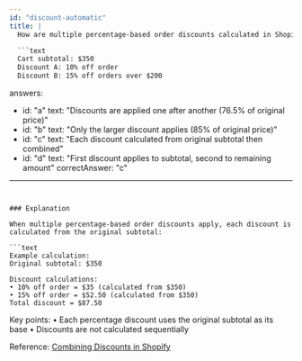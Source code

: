 ```yaml
---
id: "discount-automatic"
title: |
  How are multiple percentage-based order discounts calculated in Shopify? 🏷️

  ```text
  Cart subtotal: $350
  Discount A: 10% off order
  Discount B: 15% off orders over $200
  ```
answers:
  - id: "a"
    text: "Discounts are applied one after another (76.5% of original price)"
  - id: "b"
    text: "Only the larger discount applies (85% of original price)"
  - id: "c"
    text: "Each discount calculated from original subtotal then combined"
  - id: "d"
    text: "First discount applies to subtotal, second to remaining amount"
correctAnswer: "c"
---
```


### Explanation

When multiple percentage-based order discounts apply, each discount is calculated from the original subtotal:

```text
Example calculation:
Original subtotal: $350

Discount calculations:
• 10% off order = $35 (calculated from $350)
• 15% off order = $52.50 (calculated from $350)
Total discount = $87.50
```

Key points:
• Each percentage discount uses the original subtotal as its base
• Discounts are not calculated sequentially

Reference: [Combining Discounts in Shopify](https://help.shopify.com/en/manual/discounts/combining-discounts) 